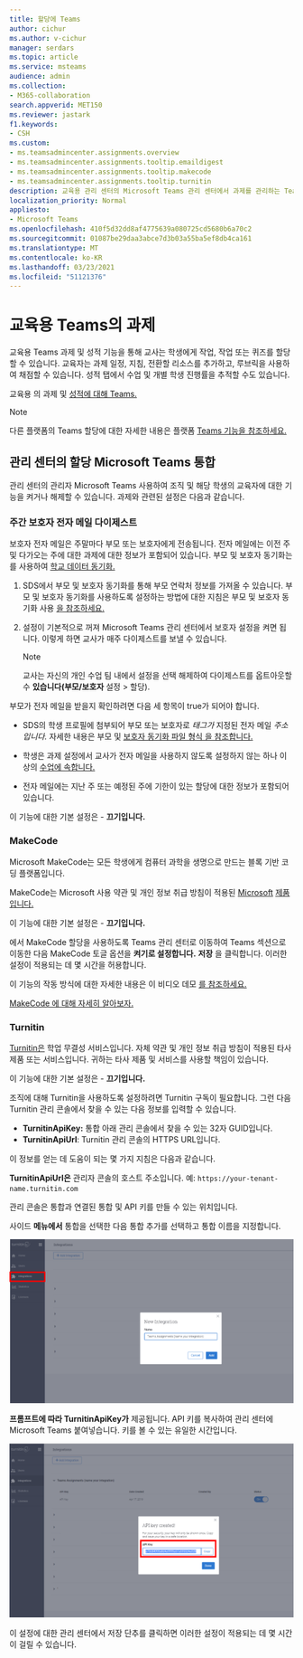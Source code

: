 ```yaml
---
title: 할당에 Teams
author: cichur
ms.author: v-cichur
manager: serdars
ms.topic: article
ms.service: msteams
audience: admin
ms.collection:
- M365-collaboration
search.appverid: MET150
ms.reviewer: jastark
f1.keywords:
- CSH
ms.custom:
- ms.teamsadmincenter.assignments.overview
- ms.teamsadmincenter.assignments.tooltip.emaildigest
- ms.teamsadmincenter.assignments.tooltip.makecode
- ms.teamsadmincenter.assignments.tooltip.turnitin
description: 교육용 관리 센터의 Microsoft Teams 관리 센터에서 과제를 관리하는 Teams 대해 자세히 알아보습니다.
localization_priority: Normal
appliesto:
- Microsoft Teams
ms.openlocfilehash: 410f5d32dd8af4775639a080725cd5680b6a70c2
ms.sourcegitcommit: 01087be29daa3abce7d3b03a55ba5ef8db4ca161
ms.translationtype: MT
ms.contentlocale: ko-KR
ms.lasthandoff: 03/23/2021
ms.locfileid: "51121376"
---
```

# <a name="assignments-in-teams-for-education"></a>교육용 Teams의 과제

교육용 Teams 과제 및 성적 기능을 통해 교사는 학생에게 작업, 작업 또는 퀴즈를 할당할 수 있습니다. 교육자는 과제 일정, 지침, 전환할 리소스를 추가하고, 루브릭을 사용하여 채점할 수 있습니다. 성적 탭에서 수업 및 개별 학생 진행률을 추적할 수도 있습니다.

교육용 의 과제 및 [성적에 대해 Teams.](https://support.office.com/article/microsoft-teams-5aa4431a-8a3c-4aa5-87a6-b6401abea114?ui=en-US&rs=en-IE&ad=IE#ID0EAABAAA=Assignments)

> [!Note]
> 다른 플랫폼의 Teams 할당에 대한 자세한 내용은 플랫폼 [Teams 기능을 참조하세요.](https://support.microsoft.com/office/teams-features-by-platform-debe7ff4-7db4-4138-b7d0-fcc276f392d3)

## <a name="assignments-integrations-in-the-microsoft-teams-admin-center"></a>관리 센터의 할당 Microsoft Teams 통합

관리 센터의 관리자 Microsoft Teams 사용하여 조직 및 해당 학생의 교육자에 대한 기능을 켜거나 해제할 수 있습니다. 과제와 관련된 설정은 다음과 같습니다.

<a name="#bkemaildigest"> </a>
### <a name="weekly-guardian-email-digest"></a>주간 보호자 전자 메일 다이제스트


보호자 전자 메일은 주말마다 부모 또는 보호자에게 전송됩니다. 전자 메일에는 이전 주 및 다가오는 주에 대한 과제에 대한 정보가 포함되어 있습니다. 부모 및 보호자 동기화는 를 사용하여 [학교 데이터 동기화.](/schooldatasync/parent-contact-sync)

1. SDS에서 부모 및 보호자 동기화를 통해 부모 연락처 정보를 가져올 수 있습니다. 부모 및 보호자 동기화를 사용하도록 설정하는 방법에 대한 지침은 부모 및 보호자 동기화 사용 [을 참조하세요.](/schooldatasync/parent-contact-sync#enabling-parent-and-guardian-sync)

2. 설정이 기본적으로 꺼져 Microsoft Teams 관리 센터에서 보호자 설정을 켜면 됩니다. 이렇게 하면 교사가 매주 다이제스트를 보낼 수 있습니다.

   > [!NOTE]
   > 교사는 자신의 개인 수업 팀 내에서 설정을 선택 해제하여 다이제스트를 옵트아웃할 수 **있습니다(부모/보호자** 설정 > 할당).

부모가 전자 메일을 받을지 확인하려면 다음 세 항목이 true가 되어야 합니다.

 - SDS의 학생 프로필에 첨부되어 부모 또는 보호자로 _태그가_ 지정된 전자 메일 _주소입니다._ 자세한 내용은 부모 및 [보호자 동기화 파일 형식 을 참조합니다.](/schooldatasync/parent-contact-sync-file-format)

 - 학생은 과제 설정에서 교사가 전자 메일을 사용하지 않도록 설정하지 않는 하나 이상의 [수업에 속합니다.](https://support.microsoft.com/office/adjust-assignment-settings-in-your-class-team-05bb3b89-1cdf-415a-b6c7-44add0376a77)

 - 전자 메일에는 지난 주 또는 예정된 주에 기한이 있는 할당에 대한 정보가 포함되어 있습니다.

이 기능에 대한 기본 설정은 - **끄기입니다.**


<a name="bkmakecode"> </a>
### <a name="makecode"></a>MakeCode
Microsoft MakeCode는 모든 학생에게 컴퓨터 과학을 생명으로 만드는 블록 기반 코딩 플랫폼입니다. 

MakeCode는 Microsoft 사용 약관 및 개인 정보 취급 방침이 적용된 [Microsoft](https://go.microsoft.com/fwlink/?LinkID=206977) [제품입니다.](https://go.microsoft.com/fwlink/?LinkId=521839)

이 기능에 대한 기본 설정은 - **끄기입니다.**

에서 MakeCode 할당을 사용하도록 Teams 관리 센터로 이동하여 Teams 섹션으로  이동한 다음 MakeCode 토글 옵션을 **켜기로 설정합니다.** **저장** 을 클릭합니다. 이러한 설정이 적용되는 데 몇 시간을 허용합니다.

이 기능의 작동 방식에 대한 자세한 내용은 이 비디오 데모 [를 참조하세요.](https://makecode.com/blog/teams/teams-assignments)

[MakeCode 에 대해 자세히 알아보자.](https://aka.ms/makecode)

<a name="#turnitin"> </a>
### <a name="turnitin"></a>Turnitin

[Turnitin은](https://www.turnitin.com/) 학업 무결성 서비스입니다. 자체 약관 및 개인 정보 취급 방침이 적용된 타사 제품 또는 서비스입니다. 귀하는 타사 제품 및 서비스를 사용할 책임이 있습니다.

이 기능에 대한 기본 설정은 - **끄기입니다.**

조직에 대해 Turnitin을 사용하도록 설정하려면 Turnitin 구독이 필요합니다. 그런 다음 Turnitin 관리 콘솔에서 찾을 수 있는 다음 정보를 입력할 수 있습니다.

  * **TurnitinApiKey:** 통합 아래 관리 콘솔에서 찾을 수 있는 32자 GUID입니다.
  * **TurnitinApiUrl**: Turnitin 관리 콘솔의 HTTPS URL입니다.

이 정보를 얻는 데 도움이 되는 몇 가지 지침은 다음과 같습니다.

**TurnitinApiUrl은** 관리자 콘솔의 호스트 주소입니다.
예: `https://your-tenant-name.turnitin.com`

관리 콘솔은 통합과 연결된 통합 및 API 키를 만들 수 있는 위치입니다.

사이드 **메뉴에서** 통합을 선택한  다음 통합 추가를 선택하고 통합 이름을 지정합니다.

![새 통합 추가를 보여주는 스크린샷](./educationImages/Assignments_mopo_turnitin2.png)

**프롬프트에 따라 TurnitinApiKey가** 제공됩니다. API 키를 복사하여 관리 센터에 Microsoft Teams 붙여넣습니다.  키를 볼 수 있는 유일한 시간입니다.

![API 키 복사를 보여주는 스크린샷](./educationImages/Assignments_mopo_turnitin3.png)

이 설정에  대한 관리 센터에서 저장 단추를 클릭하면 이러한 설정이 적용되는 데 몇 시간이 걸릴 수 있습니다.